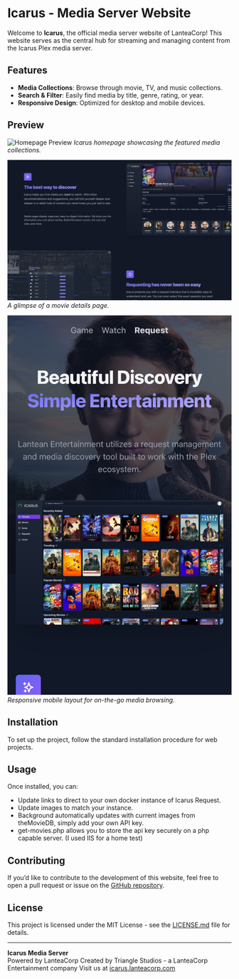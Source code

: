 # Icarus - Media Server Website

Welcome to **Icarus**, the official media server website of LanteaCorp! This website serves as the central hub for streaming and managing content from the Icarus Plex media server.

## Features

- **Media Collections**: Browse through movie, TV, and music collections.
- **Search & Filter**: Easily find media by title, genre, rating, or year.
- **Responsive Design**: Optimized for desktop and mobile devices.

## Preview

![Homepage Preview](images/readme1.png)
*Icarus homepage showcasing the featured media collections.*

![Movie Collection](images/readme2.png)
*A glimpse of a movie details page.*

![Mobile View](images/readme3.jpeg)
*Responsive mobile layout for on-the-go media browsing.*

## Installation

To set up the project, follow the standard installation procedure for web projects.

## Usage

Once installed, you can:

- Update links to direct to your own docker instance of Icarus Request.
- Update images to match your instance.
- Background automatically updates with current images from theMovieDB, simply add your own API key.
- get-movies.php allows you to store the api key securely on a php capable server. (I used IIS for a home test)

## Contributing

If you’d like to contribute to the development of this website, feel free to open a pull request or issue on the [GitHub repository](https://github.com/Anqui3tas/Icarus/issues).

## License

This project is licensed under the MIT License - see the [LICENSE.md](LICENSE.md) file for details.

---

**Icarus Media Server**  
Powered by LanteaCorp
Created by Triangle Studios - a LanteaCorp Entertainment company
Visit us at [icarus.lanteacorp.com](https://icarus.lanteacorp.com)